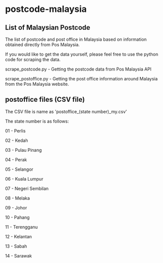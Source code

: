 # postcode-malaysia
List of Malaysian Postcode
-----
The list of postcode and post office in Malaysia based on information obtained directly from Pos Malaysia.

If you would like to get the data yourself, please feel free to use the python code for scraping the data.

scrape_postcode.py - Getting the postcode data from Pos Malaysia API

scrape_postoffice.py - Getting the post office information around Malaysia from the Pos Malaysia website.


postoffice files (CSV file)
-----
The CSV file is name as 'postoffice_(state number)_my.csv'

The state number is as follows:

01 - Perlis

02 - Kedah

03 - Pulau Pinang

04 - Perak

05 - Selangor

06 - Kuala Lumpur

07 - Negeri Sembilan

08 - Melaka

09 - Johor

10 - Pahang

11 - Terengganu

12 - Kelantan

13 - Sabah

14 - Sarawak
